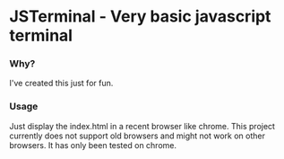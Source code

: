 # JSTerminal - Very basic javascript terminal

### Why?
I've created this just for fun.

### Usage
Just display the index.html in a recent browser like chrome.
This project currently does not support old browsers and might not work on other browsers.
It has only been tested on chrome.
